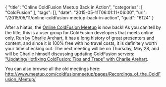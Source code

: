 {
	"title": "Online ColdFusion Meetup Back in Action",
	"categories": [
		"ColdFusion"
	],
	"tags": [],
	"date": "2015-05-11T06:01:11+06:00",
	"url": "/2015/05/11/online-coldfusion-meetup-back-in-action",
	"guid": "6124"
}

After a hiatus, the <a href="http://www.meetup.com/coldfusionmeetup/">Online ColdFusion Meetup</a> is now back! As you can tell by the title, this is a user group for ColdFusion developers that meets online only. Run by <a href="http://carehart.org/">Charlie Arehart</a>, it has a long history of great presenters and content, and since it is 100% free with no travel costs, it is definitely worth your time checking out. The next meeting will be on Thursday, May 28, and will be Charlie himself discussing updating ColdFusion servers: <a href="http://www.meetup.com/coldfusionmeetup/events/222404392/?a=ea1_grp&rv=ea1&_af=event&_af_eid=222404392">"Updating/Hotf­ixing ColdFusion: Tips and Traps" with Charlie Arehart</a>.

You can also browse all the old meetings here: <a href="http://www.meetup.com/coldfusionmeetup/pages/Recordings_of_the_ColdFusion_Meetup/">http://www.meetup.com/coldfusionmeetup/pages/Recordings_of_the_ColdFusion_Meetup/</a>